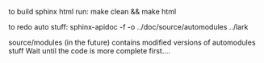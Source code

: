 to build sphinx html run:
    make clean && make html

to redo auto stuff:
    sphinx-apidoc -f -o ../doc/source/automodules ../lark

source/modules (in the future) contains modified versions of automodules stuff
Wait until the code is more complete first....